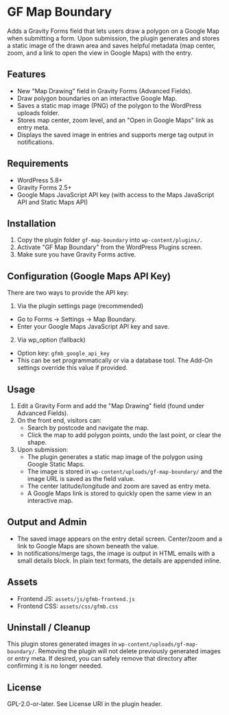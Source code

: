 # GF Map Boundary

Adds a Gravity Forms field that lets users draw a polygon on a Google Map when submitting a form. Upon submission, the
plugin generates and stores a static image of the drawn area and saves helpful metadata (map center, zoom, and a link to
open the view in Google Maps) with the entry.

## Features

- New "Map Drawing" field in Gravity Forms (Advanced Fields).
- Draw polygon boundaries on an interactive Google Map.
- Saves a static map image (PNG) of the polygon to the WordPress uploads folder.
- Stores map center, zoom level, and an "Open in Google Maps" link as entry meta.
- Displays the saved image in entries and supports merge tag output in notifications.

## Requirements

- WordPress 5.8+
- Gravity Forms 2.5+
- Google Maps JavaScript API key (with access to the Maps JavaScript API and Static Maps API)

## Installation

1. Copy the plugin folder `gf-map-boundary` into `wp-content/plugins/`.
2. Activate "GF Map Boundary" from the WordPress Plugins screen.
3. Make sure you have Gravity Forms active.

## Configuration (Google Maps API Key)

There are two ways to provide the API key:

1) Via the plugin settings page (recommended)

- Go to Forms → Settings → Map Boundary.
- Enter your Google Maps JavaScript API key and save.

2) Via wp_option (fallback)

- Option key: `gfmb_google_api_key`
- This can be set programmatically or via a database tool. The Add-On settings override this value if provided.

## Usage

1. Edit a Gravity Form and add the "Map Drawing" field (found under Advanced Fields).
2. On the front end, visitors can:
    - Search by postcode and navigate the map.
    - Click the map to add polygon points, undo the last point, or clear the shape.
3. Upon submission:
    - The plugin generates a static map image of the polygon using Google Static Maps.
    - The image is stored in `wp-content/uploads/gf-map-boundary/` and the image URL is saved as the field value.
    - The center latitude/longitude and zoom are saved as entry meta.
    - A Google Maps link is stored to quickly open the same view in an interactive map.

## Output and Admin

- The saved image appears on the entry detail screen. Center/zoom and a link to Google Maps are shown beneath the value.
- In notifications/merge tags, the image is output in HTML emails with a small details block. In plain text formats, the
  details are appended inline.

## Assets

- Frontend JS: `assets/js/gfmb-frontend.js`
- Frontend CSS: `assets/css/gfmb.css`

## Uninstall / Cleanup

This plugin stores generated images in `wp-content/uploads/gf-map-boundary/`. Removing the plugin will not delete
previously generated images or entry meta. If desired, you can safely remove that directory after confirming it is no
longer needed.

## License

GPL-2.0-or-later. See License URI in the plugin header.
